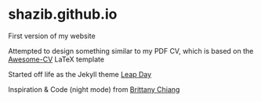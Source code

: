# shazib.github.io

First version of my website

Attempted to design something similar to my PDF CV, which is based on the [Awesome-CV](https://github.com/posquit0/Awesome-CV) LaTeX template

Started off life as the Jekyll theme [Leap Day](https://github.com/pages-themes/leap-day)

Inspiration & Code (night mode) from [Brittany Chiang](https://github.com/bchiang7/v3)

